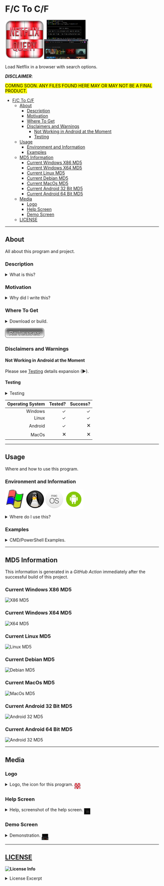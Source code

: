 # F/C To C/F

<img alt="Logo 1" src="docs/media/images/fctocf.png" height="128px"><img alt="Demo 1" src="docs/media/images/demo.png" height="128px">

Load Netflix in a browser with search options&#46;

***DISCLAIMER***:

<mark>COMING SOON. ANY FILES FOUND HERE MAY OR MAY NOT BE A FINAL PRODUCT.</mark>

- [F/C To C/F](#fc-to-cf)
  - [About](#about)
    - [Description](#description)
    - [Motivation](#motivation)
    - [Where To Get](#where-to-get)
    - [Disclaimers and Warnings](#disclaimers-and-warnings)
      - [Not Working in Android at the Moment](#not-working-in-android-at-the-moment)
      - [Testing](#testing)
  - [Usage](#usage)
    - [Environment and Information](#environment-and-information)
    - [Examples](#examples)
  - [MD5 Information](#md5-information)
    - [Current Windows X86 MD5](#current-windows-x86-md5)
    - [Current Windows X64 MD5](#current-windows-x64-md5)
    - [Current Linux MD5](#current-linux-md5)
    - [Current Debian MD5](#current-debian-md5)
    - [Current MacOs MD5](#current-macos-md5)
    - [Current Android 32 Bit MD5](#current-android-32-bit-md5)
    - [Current Android 64 Bit MD5](#current-android-64-bit-md5)
  - [Media](#media)
    - [Logo](#logo)
    - [Help Screen](#help-screen)
    - [Demo Screen](#demo-screen)
  - [LICENSE](#license)

---

## About

All about this program and project&#46;

### Description

<details>
  <summary>What is this&#63;</summary>
  <p>
  This is a console tool for the <strong>Windows</strong>&#44; <strong>Linux</strong>&#44; <strong>MacOS</strong>&#44; and <strong>Android</strong> &#40;<i>Termux</i>&#41; command line environment help <strong>search for content</strong> or just <strong>open Netflix</strong> in the default browser or in one passed to the program via the <code>-b,--browser</code> switch&#46;
  </p>
</details>

### Motivation

<details>
  <summary>Why did I write this&#63;</summary>
  <p>
    A replacement for a usual script I write in various languages in the various environments that heps me automate quick searching for stuff on <i>Netflix</i> when sitting with my laptop while watching stuff with my wife&#46; She&#x27;ll &#x28;or I&#x29; will want to know if <i>Netflix</i> has something and I'll sometimes use my script &#x28;or <i>Zenity</i> gui&#x29; and do a aquick search&#x46; I wrote this as a somewhat more &#x22;portable&#x22; to have a backend for doing these searches easier&#46;
  </p>
</details>

### Where To Get

<details>
  <summary>Download or build&#46;</summary>
  <p>
  You can fork this repository and build yourself or you can download it at the current <a href="https://github.com/Lateralus138/fctocf/releases">Releases</a> page&#46;

  You can &#40;as with any of my projects&#41; fork and build this project yourself in keeping with the provided <a href="#LICENSE" >LICENSE</a> below.
  </p>
</details>

[![Releases](docs/media/images/releases.png)](https://github.com/Lateralus138/fctocf/releases)

### Disclaimers and Warnings

#### Not Working in Android at the Moment

Please see <a href="#testing">Testing</a> details expansion &#x28;&#x25B6;&#x29;&#46;

#### Testing

<details>
  <summary>Testing</summary>
  <p>
    This has been manually tested in Windows&#x2c; Linux&#x2c; and Android&#x2c; but not MacOs&#46; This is not currently working in Android&#x2c; but should by design&#46; I just haven&#x27;t had a chance to look at it yet and it&#x27;s not that big of a deal at the moment&#46; I do plan to get around to fixing it eventually&#46;
  </p>
</details>

|Operating System|Tested?|Success?|
|---:|---:|---:|
|Windows|&#x2713;|&#x2713;|
|Linux|&#x2713;|&#x2713;|
|Android|&#x2713;|&#128473;|
|MacOs|&#128473;|&#128473;|

---

## Usage

Where and how to use this program&#46;

### Environment and Information

![Windows Logo](./docs/media/images/windows_logo.png) ![Linux Logo](./docs/media/images/linux_logo.png)![MacOS Logo](./docs/media/images/macos_logo.png)![Android Logo](./docs/media/images/android_logo.png)

<details>
  <summary>Where do I use this&#63;</summary>
  <p>
  Like any cli tool &#40;or any executable for that matter&#41; this can be used in any available command line program&#47;emulator in <strong>Windows</strong> like <strong>CMD</strong> or <strong>PowerShell</strong>&#44; for example&#44; and should work in most available terminals&#46;
  
  This is a cross&#45;platform program and has been compiled for Windows&#44; Linux&#44; MacOS&#44; and Android &#40;Termux&#41;&#44; but the source is readily available and can be more than likely be built for most platforms&#46;

  The MacOs version has not been tested well &#40;only in a CI&#41; so if there any issues and you are in a direct MacOs environment and want to fork and work on the project yourself and or contribute to this project then you are free to do so as per the license provided&#46;

  Like any portable program in this can either be placed somewhere in your <code>%PATH%</code> and if not then when your run it you&#39;ll need to provide the direct path of the executable&#46;
  </p>
  <h4>Example Given</h4>
  <pre>
    <code> > & &#39;C:\Users\&#60;USERNAME&#62;\Bin\fctocf.exe&#39; /&#63; </code>
  </pre>
</details>

### Examples

<details>
  <summary>CMD/PowerShell Examples&#46;</summary>
  <p>Search for a movie&#46;</p>
  <img alt="democreen" src="docs/media/images/demo.png">
</details>

---

## MD5 Information

This information is generated in a *GitHub Action* immediately after the successful build of this project.

### Current Windows X86 MD5

![X86 MD5](https://img.shields.io/endpoint?url=https://raw.githubusercontent.com/Lateralus138/fctocf/master/docs/json/fctocf_x86_md5.json)

### Current Windows X64 MD5

![X64 MD5](https://img.shields.io/endpoint?url=https://raw.githubusercontent.com/Lateralus138/fctocf/master/docs/json/fctocf_x64_md5.json)


### Current Linux MD5

![Linux MD5](https://img.shields.io/endpoint?url=https://raw.githubusercontent.com/Lateralus138/fctocf/master/docs/json/fctocf_linux_md5.json)

### Current Debian MD5

![Debian MD5](https://img.shields.io/endpoint?url=https://raw.githubusercontent.com/Lateralus138/fctocf/master/docs/json/fctocf_debian_md5.json)


### Current MacOs MD5

![MacOs MD5](https://img.shields.io/endpoint?url=https://raw.githubusercontent.com/Lateralus138/fctocf/master/docs/json/fctocf_macos_md5.json)

### Current Android 32 Bit MD5

![Android 32 MD5](https://img.shields.io/endpoint?url=https://raw.githubusercontent.com/Lateralus138/fctocf/master/docs/json/fctocf_android_32_md5.json)

### Current Android 64 Bit MD5

![Android 32 MD5](https://img.shields.io/endpoint?url=https://raw.githubusercontent.com/Lateralus138/fctocf/master/docs/json/fctocf_android_64_md5.json)

---

## Media

### Logo

<details>
  <summary>Logo, the icon for this program&#46; <img alt="logo2" src="docs/media/images/fctocf.png" height="20px" align="middle"></summary>
  <img alt="logo2" src="docs/media/images/fctocf.png">
</details>

### Help Screen

<details>
  <summary>Help, screenshot of the help screen&#46; <img alt="helpscreen" src="docs/media/images/helpscreen.png" height="20px" align="middle"></summary>
  <img alt="helpscreen" src="docs/media/images/helpscreen.png">
</details>

### Demo Screen

<details>
  <summary>Demonstration&#46; <img alt="logo2" src="docs/media/images/demo.png" height="20px" align="middle"></summary>
  <img alt="democreen" src="docs/media/images/demo.png">
</details>

---

## [LICENSE](./LICENSE)

**![License Info](https://img.shields.io/github/license/Lateralus138/fctocf?style=for-the-badge)**

<details>
  <summary>License Excerpt</summary>
  <br>
  <blockquote>
  This program is free software&#58; you can redistribute it and&#47;or modify it under the terms of the GNU General Public License as published by the Free Software Foundation&#44; either version 3 of the License&#44; or &#40;at your option&#41; any later version&#46;
  </blockquote>
  <br>
  <blockquote>
  This program is distributed in the hope that it will be useful&#44; but WITHOUT ANY WARRANTY&#59; without even the implied warranty of MERCHANTABILITY or FITNESS FOR A PARTICULAR PURPOSE&#46;  See the GNU General Public License for more details&#46;
  </blockquote>
</details>
